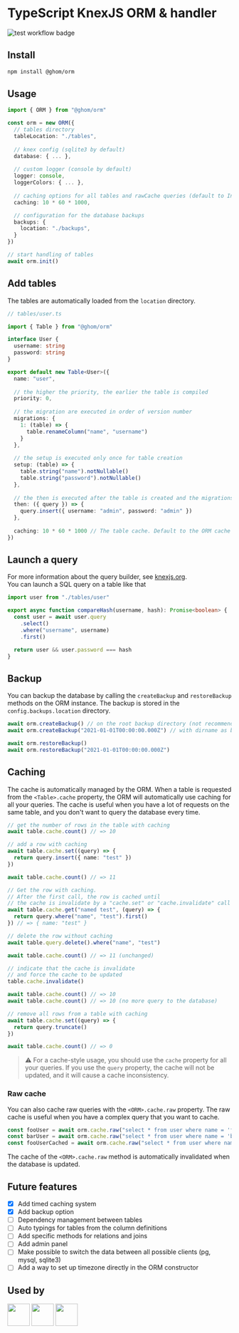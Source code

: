 # TypeScript KnexJS ORM & handler

![test workflow badge](https://github.com/GhomKrosmonaute/orm/actions/workflows/test.yml/badge.svg)

## Install

```bash
npm install @ghom/orm
```

## Usage

```typescript
import { ORM } from "@ghom/orm"

const orm = new ORM({
  // tables directory
  tableLocation: "./tables",
  
  // knex config (sqlite3 by default)
  database: { ... },
  
  // custom logger (console by default)
  logger: console,
  loggerColors: { ... },
  
  // caching options for all tables and rawCache queries (default to Infinity)
  caching: 10 * 60 * 1000,

  // configuration for the database backups
  backups: {
    location: "./backups",
  }
})

// start handling of tables
await orm.init()
```

## Add tables

The tables are automatically loaded from the `location` directory.

```typescript
// tables/user.ts

import { Table } from "@ghom/orm"

interface User {
  username: string
  password: string
}

export default new Table<User>({
  name: "user",
  
  // the higher the priority, the earlier the table is compiled
  priority: 0,
  
  // the migration are executed in order of version number
  migrations: {
    1: (table) => {
      table.renameColumn("name", "username")
    }
  },
  
  // the setup is executed only once for table creation
  setup: (table) => {
    table.string("name").notNullable()
    table.string("password").notNullable()
  },
  
  // the then is executed after the table is created and the migrations are runned
  then: ({ query }) => {
    query.insert({ username: "admin", password: "admin" })
  },
  
  caching: 10 * 60 * 1000 // The table cache. Default to the ORM cache or Infinity
})
```

## Launch a query

For more information about the query builder, see [knexjs.org](https://knexjs.org/).  
You can launch a SQL query on a table like that

```typescript
import user from "./tables/user"

export async function compareHash(username, hash): Promise<boolean> {
  const user = await user.query
    .select()
    .where("username", username)
    .first()

  return user && user.password === hash
}
```

## Backup

You can backup the database by calling the `createBackup` and `restoreBackup` methods on the ORM instance. The backup is stored in the `config.backups.location` directory.

```typescript
await orm.createBackup() // on the root backup directory (not recommended)
await orm.createBackup("2021-01-01T00:00:00.000Z") // with dirname as backup ID

await orm.restoreBackup()
await orm.restoreBackup("2021-01-01T00:00:00.000Z")
```

## Caching

The cache is automatically managed by the ORM. When a table is requested from the `<Table>.cache` property, the ORM will automatically use caching for all your queries. The cache is useful when you have a lot of requests on the same table, and you don't want to query the database every time.

```typescript
// get the number of rows in the table with caching
await table.cache.count() // => 10

// add a row with caching
await table.cache.set((query) => {
  return query.insert({ name: "test" })
})

await table.cache.count() // => 11

// Get the row with caching.
// After the first call, the row is cached until
// the cache is invalidate by a "cache.set" or "cache.invalidate" call
await table.cache.get("named test", (query) => {
  return query.where("name", "test").first()
}) // => { name: "test" }

// delete the row without caching
await table.query.delete().where("name", "test")

await table.cache.count() // => 11 (unchanged)

// indicate that the cache is invalidate
// and force the cache to be updated
table.cache.invalidate()

await table.cache.count() // => 10
await table.cache.count() // => 10 (no more query to the database)

// remove all rows from a table with caching
await table.cache.set((query) => {
  return query.truncate()
})

await table.cache.count() // => 0
```

> ⚠️ For a cache-style usage, you should use the `cache` property for all your queries. If you use the `query` property, the cache will not be updated, and it will cause a cache inconsistency.

### Raw cache

You can also cache raw queries with the `<ORM>.cache.raw` property. The raw cache is useful when you have a complex query that you want to cache.

```typescript
const fooUser = await orm.cache.raw("select * from user where name = 'foo'") // query the database
const barUser = await orm.cache.raw("select * from user where name = 'bar'") // query the database
const fooUserCached = await orm.cache.raw("select * from user where name = 'foo'") // no query to the database
```

The cache of the `<ORM>.cache.raw` method is automatically invalidated when the database is updated.

## Future features

- [x] Add timed caching system
- [x] Add backup option
- [ ] Dependency management between tables
- [ ] Auto typings for tables from the column definitions
- [ ] Add specific methods for relations and joins
- [ ] Add admin panel
- [ ] Make possible to switch the data between all possible clients (pg, mysql, sqlite3)
- [ ] Add a way to set up timezone directly in the ORM constructor

## Used by

[<img src="https://github.com/GhomKrosmonaute.png?size=50" width=50>](https://github.com/GhomKrosmonaute)
[<img src="https://github.com/Les-Laboratoires.png?size=50" width=50>](https://github.com/Les-Laboratoires)
[<img src="https://github.com/bot-ts.png?size=50" width=50>](https://github.com/bot-ts)
